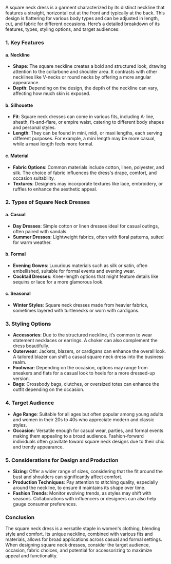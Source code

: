 A square neck dress is a garment characterized by its distinct neckline that features a straight, horizontal cut at the front and typically at the back. This design is flattering for various body types and can be adjusted in length, cut, and fabric for different occasions. Here’s a detailed breakdown of its features, types, styling options, and target audiences:

### 1. **Key Features**

#### a. Neckline
- **Shape**: The square neckline creates a bold and structured look, drawing attention to the collarbone and shoulder area. It contrasts with other necklines like V-necks or round necks by offering a more angular appearance.
- **Depth**: Depending on the design, the depth of the neckline can vary, affecting how much skin is exposed.

#### b. Silhouette
- **Fit**: Square neck dresses can come in various fits, including A-line, sheath, fit-and-flare, or empire waist, catering to different body shapes and personal styles.
- **Length**: They can be found in mini, midi, or maxi lengths, each serving different purposes. For example, a mini length may be more casual, while a maxi length feels more formal.

#### c. Material
- **Fabric Options**: Common materials include cotton, linen, polyester, and silk. The choice of fabric influences the dress's drape, comfort, and occasion suitability.
- **Textures**: Designers may incorporate textures like lace, embroidery, or ruffles to enhance the aesthetic appeal.

### 2. **Types of Square Neck Dresses**

#### a. Casual
- **Day Dresses**: Simple cotton or linen dresses ideal for casual outings, often paired with sandals.
- **Summer Dresses**: Lightweight fabrics, often with floral patterns, suited for warm weather.

#### b. Formal
- **Evening Gowns**: Luxurious materials such as silk or satin, often embellished, suitable for formal events and evening wear.
- **Cocktail Dresses**: Knee-length options that might feature details like sequins or lace for a more glamorous look.

#### c. Seasonal
- **Winter Styles**: Square neck dresses made from heavier fabrics, sometimes layered with turtlenecks or worn with cardigans.

### 3. **Styling Options**

- **Accessories**: Due to the structured neckline, it’s common to wear statement necklaces or earrings. A choker can also complement the dress beautifully.
- **Outerwear**: Jackets, blazers, or cardigans can enhance the overall look. A tailored blazer can shift a casual square neck dress into the business realm.
- **Footwear**: Depending on the occasion, options may range from sneakers and flats for a casual look to heels for a more dressed-up version.
- **Bags**: Crossbody bags, clutches, or oversized totes can enhance the outfit depending on the occasion.

### 4. **Target Audience**

- **Age Range**: Suitable for all ages but often popular among young adults and women in their 20s to 40s who appreciate modern and classic styles.
- **Occasion**: Versatile enough for casual wear, parties, and formal events making them appealing to a broad audience. Fashion-forward individuals often gravitate toward square neck designs due to their chic and trendy appearance.

### 5. **Considerations for Design and Production**

- **Sizing**: Offer a wider range of sizes, considering that the fit around the bust and shoulders can significantly affect comfort.
- **Production Techniques**: Pay attention to stitching quality, especially around the neckline, to ensure it maintains its shape over time.
- **Fashion Trends**: Monitor evolving trends, as styles may shift with seasons. Collaborations with influencers or designers can also help gauge consumer preferences.

### Conclusion

The square neck dress is a versatile staple in women's clothing, blending style and comfort. Its unique neckline, combined with various fits and materials, allows for broad applications across casual and formal settings. When designing square neck dresses, consider the target audience, occasion, fabric choices, and potential for accessorizing to maximize appeal and functionality.